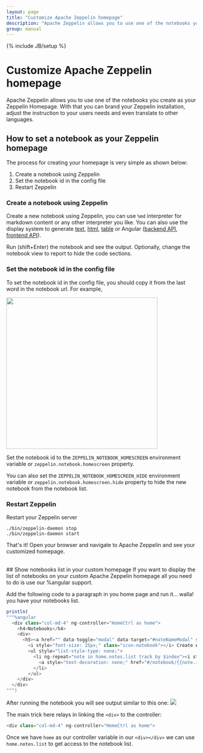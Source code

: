 ```yaml
---
layout: page
title: "Customize Apache Zeppelin homepage"
description: "Apache Zeppelin allows you to use one of the notebooks you create as your Zeppelin Homepage. With that you can brand your Zeppelin installation, adjust the instruction to your users needs and even translate to other languages."
group: manual
---
```

<!--
Licensed under the Apache License, Version 2.0 (the "License");
you may not use this file except in compliance with the License.
You may obtain a copy of the License at

http://www.apache.org/licenses/LICENSE-2.0

Unless required by applicable law or agreed to in writing, software
distributed under the License is distributed on an "AS IS" BASIS,
WITHOUT WARRANTIES OR CONDITIONS OF ANY KIND, either express or implied.
See the License for the specific language governing permissions and
limitations under the License.
-->
{% include JB/setup %}

# Customize Apache Zeppelin homepage

<div id="toc"></div>

Apache Zeppelin allows you to use one of the notebooks you create as your Zeppelin Homepage.
With that you can brand your Zeppelin installation, adjust the instruction to your users needs and even translate to other languages.

## How to set a notebook as your Zeppelin homepage

The process for creating your homepage is very simple as shown below:

1. Create a notebook using Zeppelin
2. Set the notebook id in the config file
3. Restart Zeppelin

### Create a notebook using Zeppelin
Create a new notebook using Zeppelin,
you can use ```%md``` interpreter for markdown content or any other interpreter you like.
You can also use the display system to generate [text](../displaysystem/basicdisplaysystem.html#text), [html](../displaysystem/basicdisplaysystem.html#html), [table](../displaysystem/basicdisplaysystem.html#table) or
Angular ([backend API](../displaysystem/back-end-angular.html), [frontend API](../displaysystem/front-end-angular.html)).

Run (shift+Enter) the notebook and see the output. Optionally, change the notebook view to report to hide
the code sections.

### Set the notebook id in the config file
To set the notebook id in the config file, you should copy it from the last word in the notebook url.
For example,

<img src="/assets/themes/zeppelin/img/screenshots/homepage_notebook_id.png" width="400px" />

Set the notebook id to the ```ZEPPELIN_NOTEBOOK_HOMESCREEN``` environment variable
or ```zeppelin.notebook.homescreen``` property.

You can also set the ```ZEPPELIN_NOTEBOOK_HOMESCREEN_HIDE``` environment variable
or ```zeppelin.notebook.homescreen.hide``` property to hide the new notebook from the notebook list.

### Restart Zeppelin
Restart your Zeppelin server

```
./bin/zeppelin-daemon stop
./bin/zeppelin-daemon start
```
That's it! Open your browser and navigate to Apache Zeppelin and see your customized homepage.

<br />
## Show notebooks list in your custom homepage
If you want to display the list of notebooks on your custom Apache Zeppelin homepage all
you need to do is use our %angular support.

Add the following code to a paragraph in you home page and run it... walla! you have your notebooks list.

```javascript
println(
"""%angular
  <div class="col-md-4" ng-controller="HomeCtrl as home">
    <h4>Notebooks</h4>
    <div>
      <h5><a href="" data-toggle="modal" data-target="#noteNameModal" style="text-decoration: none;">
        <i style="font-size: 15px;" class="icon-notebook"></i> Create new note</a></h5>
        <ul style="list-style-type: none;">
          <li ng-repeat="note in home.notes.list track by $index"><i style="font-size: 10px;" class="icon-doc"></i>
            <a style="text-decoration: none;" href="#/notebook/{{note.id}}">{{noteName(note)}}</a>
          </li>
        </ul>
    </div>
  </div>
""")
```

After running the notebook you will see output similar to this one:
<img src="/assets/themes/zeppelin/img/screenshots/homepage_notebook_list.png" />

The main trick here relays in linking the ```<div>``` to the controller:

```javascript
<div class="col-md-4" ng-controller="HomeCtrl as home">
```

Once we have ```home``` as our controller variable in our ```<div></div>``` 
we can use ```home.notes.list``` to get access to the notebook list.
